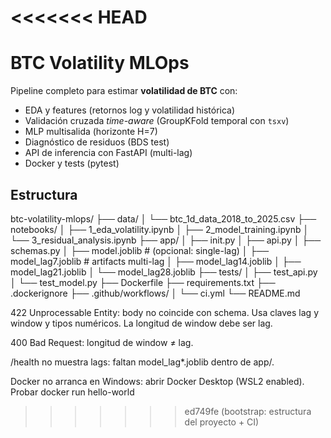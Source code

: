 <<<<<<< HEAD
=======
# BTC Volatility MLOps

Pipeline completo para estimar **volatilidad de BTC** con:
- EDA y features (retornos log y volatilidad histórica)
- Validación cruzada *time-aware* (GroupKFold temporal con `tsxv`)
- MLP multisalida (horizonte H=7)
- Diagnóstico de residuos (BDS test)
- API de inferencia con FastAPI (multi-lag)
- Docker y tests (pytest)

## Estructura

btc-volatility-mlops/
├── data/
│ └── btc_1d_data_2018_to_2025.csv
├── notebooks/
│ ├── 1_eda_volatility.ipynb
│ ├── 2_model_training.ipynb
│ └── 3_residual_analysis.ipynb
├── app/
│ ├── init.py
│ ├── api.py
│ ├── schemas.py
│ ├── model.joblib # (opcional: single-lag)
│ ├── model_lag7.joblib # artifacts multi-lag
│ ├── model_lag14.joblib
│ ├── model_lag21.joblib
│ └── model_lag28.joblib
├── tests/
│ ├── test_api.py
│ └── test_model.py
├── Dockerfile
├── requirements.txt
├── .dockerignore
├── .github/workflows/
│ └── ci.yml
└── README.md

422 Unprocessable Entity: body no coincide con schema. Usa claves lag y window y tipos numéricos. La longitud de window debe ser lag.

400 Bad Request: longitud de window ≠ lag.

/health no muestra lags: faltan model_lag*.joblib dentro de app/.

Docker no arranca en Windows: abrir Docker Desktop (WSL2 enabled). Probar docker run hello-world
>>>>>>> ed749fe (bootstrap: estructura del proyecto + CI)

